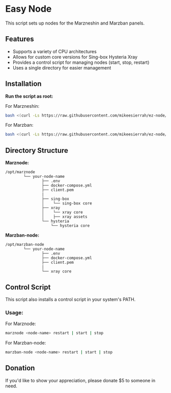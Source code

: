 # Easy Node

This script sets up nodes for the Marzneshin and Marzban panels.

## Features

- Supports a variety of CPU architectures
- Allows for custom core versions for Sing-box Hysteria Xray
- Provides a control script for managing nodes (start, stop, restart)
- Uses a single directory for easier management

## Installation

**Run the script as root:**

For Marzneshin:
```bash
bash <(curl -Ls https://raw.githubusercontent.com/mikeesierrah/ez-node/main/marznode.sh)
```

For Marzban:
```bash
bash <(curl -Ls https://raw.githubusercontent.com/mikeesierrah/ez-node/main/marzban-node.sh)
```

## Directory Structure

**Marznode:**
```
/opt/marznode
        └── your-node-name
                ├── .env
                ├── docker-compose.yml
                ├── client.pem
                |
                ├── sing-box
                │    └── sing-box core
                ├── xray
                │    └── xray core
                │    ├── xray assets
                └── hysteria
                    └── hysteria core
```

**Marzban-node:**
```
/opt/marzban-node
        └── your-node-name
                ├── .env
                ├── docker-compose.yml
                ├── client.pem
                |
                └── xray core
```

## Control Script

This script also installs a control script in your system's PATH.

### Usage:

For Marznode:
```bash
marznode <node-name> restart | start | stop
```

For Marzban-node:
```bash
marzban-node <node-name> restart | start | stop
```
## Donation

If you'd like to show your appreciation, please donate $5 to someone in need.
